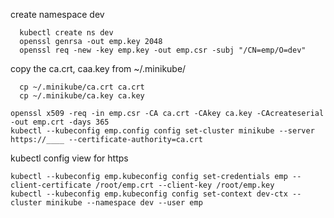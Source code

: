 create namespace dev

```
  kubectl create ns dev
  openssl genrsa -out emp.key 2048
  openssl req -new -key emp.key -out emp.csr -subj "/CN=emp/O=dev"
```

copy the ca.crt, caa.key from ~/.minikube/

```
  cp ~/.minikube/ca.crt ca.crt
  cp ~/.minikube/ca.key ca.key
```

```
openssl x509 -req -in emp.csr -CA ca.crt -CAkey ca.key -CAcreateserial -out emp.crt -days 365
kubectl --kubeconfig emp.config config set-cluster minikube --server https://____ --certificate-authority=ca.crt  
```
kubectl config view for https
```
kubectl --kubeconfig emp.kubeconfig config set-credentials emp --client-certificate /root/emp.crt --client-key /root/emp.key
kubectl --kubeconfig emp.kubeconfig config set-context dev-ctx --cluster minikube --namespace dev --user emp
```
